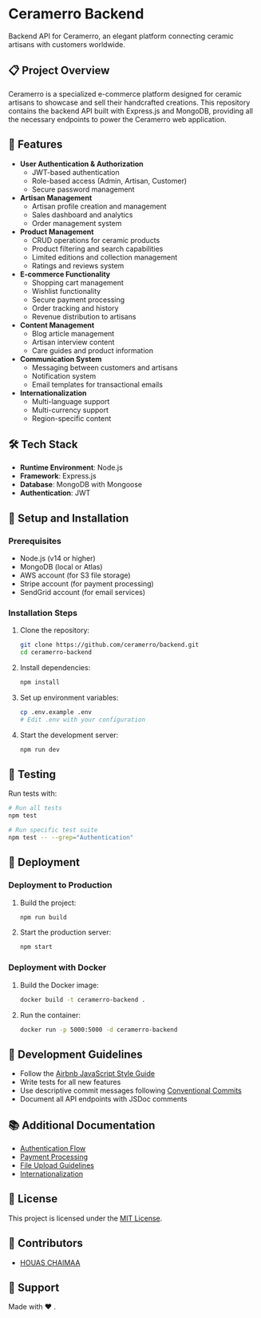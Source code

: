 # Ceramerro Backend

Backend API for Ceramerro, an elegant platform connecting ceramic artisans with customers worldwide.

## 📋 Project Overview

Ceramerro is a specialized e-commerce platform designed for ceramic artisans to showcase and sell their handcrafted creations. This repository contains the backend API built with Express.js and MongoDB, providing all the necessary endpoints to power the Ceramerro web application.

## 🚀 Features

- **User Authentication & Authorization**
  - JWT-based authentication
  - Role-based access (Admin, Artisan, Customer)
  - Secure password management
- **Artisan Management**
  - Artisan profile creation and management
  - Sales dashboard and analytics
  - Order management system
- **Product Management**
  - CRUD operations for ceramic products
  - Product filtering and search capabilities
  - Limited editions and collection management
  - Ratings and reviews system
- **E-commerce Functionality**
  - Shopping cart management
  - Wishlist functionality
  - Secure payment processing
  - Order tracking and history
  - Revenue distribution to artisans
- **Content Management**
  - Blog article management
  - Artisan interview content
  - Care guides and product information
- **Communication System**
  - Messaging between customers and artisans
  - Notification system
  - Email templates for transactional emails
- **Internationalization**
  - Multi-language support
  - Multi-currency support
  - Region-specific content

## 🛠️ Tech Stack

- **Runtime Environment**: Node.js
- **Framework**: Express.js
- **Database**: MongoDB with Mongoose
- **Authentication**: JWT

## 🔧 Setup and Installation

### Prerequisites

- Node.js (v14 or higher)
- MongoDB (local or Atlas)
- AWS account (for S3 file storage)
- Stripe account (for payment processing)
- SendGrid account (for email services)

### Installation Steps

1. Clone the repository:

   ```bash
   git clone https://github.com/ceramerro/backend.git
   cd ceramerro-backend
   ```

2. Install dependencies:

   ```bash
   npm install
   ```

3. Set up environment variables:

   ```bash
   cp .env.example .env
   # Edit .env with your configuration
   ```

4. Start the development server:
   ```bash
   npm run dev
   ```

## 🧪 Testing

Run tests with:

```bash
# Run all tests
npm test

# Run specific test suite
npm test -- --grep="Authentication"
```

## 🚀 Deployment

### Deployment to Production

1. Build the project:

   ```bash
   npm run build
   ```

2. Start the production server:
   ```bash
   npm start
   ```

### Deployment with Docker

1. Build the Docker image:

   ```bash
   docker build -t ceramerro-backend .
   ```

2. Run the container:
   ```bash
   docker run -p 5000:5000 -d ceramerro-backend
   ```

## 📝 Development Guidelines

- Follow the [Airbnb JavaScript Style Guide](https://github.com/airbnb/javascript)
- Write tests for all new features
- Use descriptive commit messages following [Conventional Commits](https://www.conventionalcommits.org/)
- Document all API endpoints with JSDoc comments

## 📚 Additional Documentation

- [Authentication Flow](docs/authentication.md)
- [Payment Processing](docs/payments.md)
- [File Upload Guidelines](docs/file-uploads.md)
- [Internationalization](docs/i18n.md)

## 📜 License

This project is licensed under the [MIT License](LICENSE).

## 👥 Contributors

- [HOUAS CHAIMAA](https://github.com/CHAIMYY)

## 🤝 Support

Made with ❤️ .
